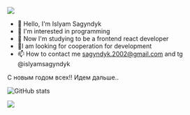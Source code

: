 ![](https://www.codewars.com/users/SteadyFred/badges/large)

- 👋 Hello, I'm Islyam Sagyndyk
- 👀 I'm interested in programming
- 🌱 Now I'm studying to be a frontend react developer
- 💞️I am looking for cooperation for development
- 📫 How to contact me sagyndyk.2002@gmail.com and tg @islyamsagyndyk

С новым годом всех!! Идем дальше..

![GitHub stats](https://github-readme-stats.vercel.app/api?username=fredsteady23&show_icons=true&theme=github_dark_dimmed)

![](https://komarev.com/ghpvc/?username=fredsteady23&color=blue&style=for-the-badge)
<!---
FredSteady23/FredSteady23 is a ✨ special ✨ repository because its `README.md` (this file) appears on your GitHub profile.
You can click the Preview link to take a look at your changes.
--->

